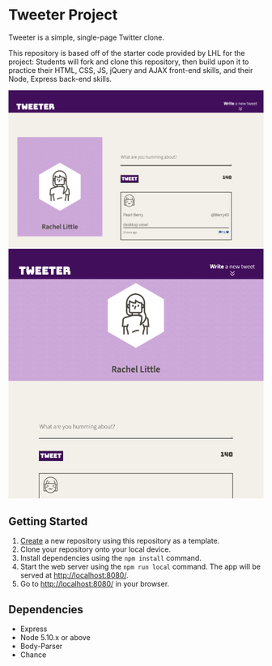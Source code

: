 # Tweeter Project

Tweeter is a simple, single-page Twitter clone.

This repository is based off of the starter code provided by LHL for the project: Students will fork and clone this repository, then build upon it to practice their HTML, CSS, JS, jQuery and AJAX front-end skills, and their Node, Express back-end skills.

!["Desktop view"](https://github.com/rachdawn/tweeter/blob/master/docs/desktop-view.png?raw=true)
!["Mobile and Tablet View"](https://github.com/rachdawn/tweeter/blob/master/docs/tablet-mobile-view.png?raw=true)


## Getting Started

1. [Create](https://docs.github.com/en/repositories/creating-and-managing-repositories/creating-a-repository-from-a-template) a new repository using this repository as a template.
2. Clone your repository onto your local device.
3. Install dependencies using the `npm install` command.
3. Start the web server using the `npm run local` command. The app will be served at <http://localhost:8080/>.
4. Go to <http://localhost:8080/> in your browser.

## Dependencies

- Express
- Node 5.10.x or above
- Body-Parser
- Chance


